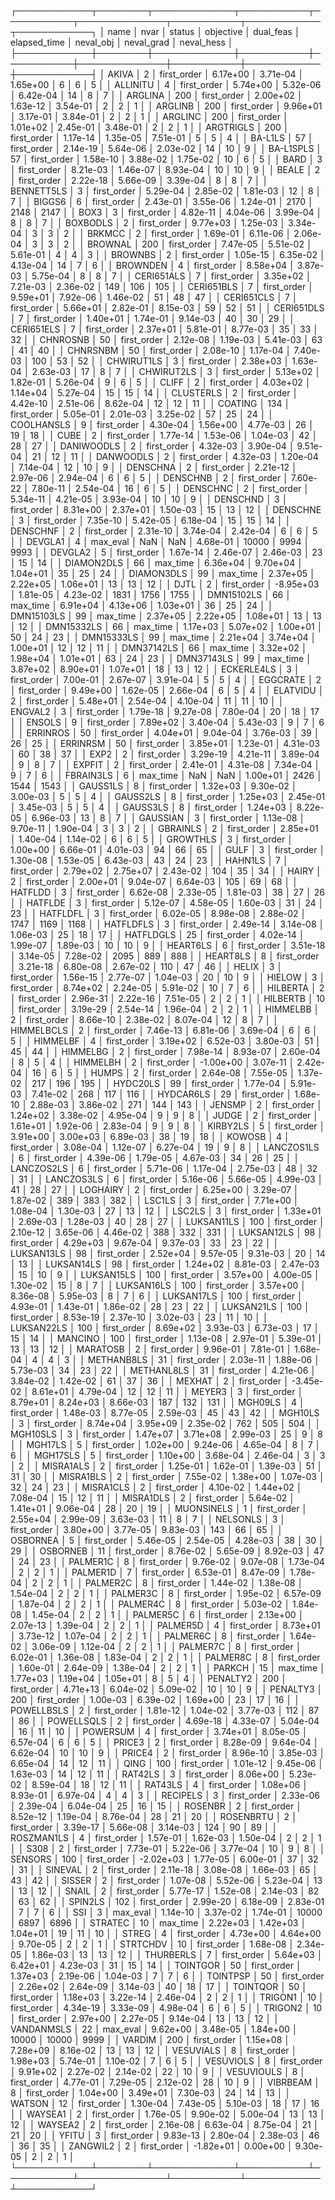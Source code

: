 ┌────────────┬────────┬─────────────┬───────────┬───────────┬──────────────┬───────────┬────────────┬────────────┐
│       name │   nvar │      status │ objective │ dual_feas │ elapsed_time │ neval_obj │ neval_grad │ neval_hess │
├────────────┼────────┼─────────────┼───────────┼───────────┼──────────────┼───────────┼────────────┼────────────┤
│      AKIVA │      2 │ first_order │  6.17e+00 │  3.71e-04 │     1.65e+00 │         6 │          6 │          5 │
│   ALLINITU │      4 │ first_order │  5.74e+00 │  5.32e-06 │     6.42e-04 │        14 │          8 │          7 │
│    ARGLINA │    200 │ first_order │  2.00e+02 │  1.63e-12 │     3.54e-01 │         2 │          2 │          1 │
│    ARGLINB │    200 │ first_order │  9.96e+01 │  3.17e-01 │     3.84e-01 │         2 │          2 │          1 │
│    ARGLINC │    200 │ first_order │  1.01e+02 │  2.45e-01 │     3.48e-01 │         2 │          2 │          1 │
│  ARGTRIGLS │    200 │ first_order │  1.17e-14 │  1.35e-05 │     7.51e-01 │         5 │          5 │          4 │
│    BA-L1LS │     57 │ first_order │  2.14e-19 │  5.64e-06 │     2.03e-02 │        14 │         10 │          9 │
│  BA-L1SPLS │     57 │ first_order │  1.58e-10 │  3.88e-02 │     1.75e-02 │        10 │          6 │          5 │
│       BARD │      3 │ first_order │  8.21e-03 │  1.46e-07 │     8.93e-04 │        10 │         10 │          9 │
│      BEALE │      2 │ first_order │  2.22e-18 │  5.66e-09 │     3.39e-04 │         8 │          8 │          7 │
│ BENNETT5LS │      3 │ first_order │  5.29e-04 │  2.85e-02 │     1.81e-03 │        12 │          8 │          7 │
│     BIGGS6 │      6 │ first_order │  2.43e-01 │  3.55e-06 │     1.24e-01 │      2170 │       2148 │       2147 │
│       BOX3 │      3 │ first_order │  4.82e-11 │  4.04e-06 │     3.99e-04 │         8 │          8 │          7 │
│   BOXBODLS │      2 │ first_order │  9.77e+03 │  1.25e-03 │     3.34e-04 │         3 │          3 │          2 │
│     BRKMCC │      2 │ first_order │  1.69e-01 │  6.11e-06 │     2.06e-04 │         3 │          3 │          2 │
│    BROWNAL │    200 │ first_order │  7.47e-05 │  5.51e-02 │     5.61e-01 │         4 │          4 │          3 │
│    BROWNBS │      2 │ first_order │  1.05e-15 │  6.35e-02 │     4.13e-04 │        14 │          7 │          6 │
│   BROWNDEN │      4 │ first_order │  8.58e+04 │  3.87e-03 │     5.75e-04 │         8 │          8 │          7 │
│ CERI651ALS │      7 │ first_order │  3.35e+02 │  7.21e-03 │     2.36e-02 │       149 │        106 │        105 │
│ CERI651BLS │      7 │ first_order │  9.59e+01 │  7.92e-06 │     1.46e-02 │        51 │         48 │         47 │
│ CERI651CLS │      7 │ first_order │  5.66e+01 │  2.82e-01 │     8.15e-03 │        59 │         52 │         51 │
│ CERI651DLS │      7 │ first_order │  1.40e+01 │  1.74e-01 │     9.14e-03 │        40 │         30 │         29 │
│ CERI651ELS │      7 │ first_order │  2.37e+01 │  5.81e-01 │     8.77e-03 │        35 │         33 │         32 │
│   CHNROSNB │     50 │ first_order │  2.12e-08 │  1.19e-03 │     5.41e-03 │        63 │         41 │         40 │
│   CHNRSNBM │     50 │ first_order │  2.08e-10 │  1.17e-04 │     7.40e-03 │       100 │         53 │         52 │
│ CHWIRUT1LS │      3 │ first_order │  2.38e+03 │  1.63e-04 │     2.63e-03 │        17 │          8 │          7 │
│ CHWIRUT2LS │      3 │ first_order │  5.13e+02 │  1.82e-01 │     5.26e-04 │         9 │          6 │          5 │
│      CLIFF │      2 │ first_order │  4.03e+02 │  1.14e+04 │     5.27e-04 │        15 │         15 │         14 │
│  CLUSTERLS │      2 │ first_order │  4.42e-10 │  2.51e-06 │     8.62e-04 │        12 │         12 │         11 │
│    COATING │    134 │ first_order │  5.05e-01 │  2.01e-03 │     3.25e-02 │        57 │         25 │         24 │
│ COOLHANSLS │      9 │ first_order │  4.30e-04 │  1.56e+00 │     4.77e-03 │        26 │         19 │         18 │
│       CUBE │      2 │ first_order │  1.77e-14 │  1.53e-06 │     1.04e-03 │        42 │         28 │         27 │
│ DANIWOODLS │      2 │ first_order │  4.32e-03 │  3.90e-04 │     9.51e-04 │        21 │         12 │         11 │
│  DANWOODLS │      2 │ first_order │  4.32e-03 │  1.20e-04 │     7.14e-04 │        12 │         10 │          9 │
│   DENSCHNA │      2 │ first_order │  2.21e-12 │  2.97e-06 │     2.94e-04 │         6 │          6 │          5 │
│   DENSCHNB │      2 │ first_order │  7.60e-22 │  7.80e-11 │     2.54e-04 │        16 │          6 │          5 │
│   DENSCHNC │      2 │ first_order │  5.34e-11 │  4.21e-05 │     3.93e-04 │        10 │         10 │          9 │
│   DENSCHND │      3 │ first_order │  8.31e+00 │  2.37e+01 │     1.50e-03 │        15 │         13 │         12 │
│   DENSCHNE │      3 │ first_order │  7.35e-10 │  5.42e-05 │     6.18e-04 │        15 │         15 │         14 │
│   DENSCHNF │      2 │ first_order │  2.31e-10 │  3.74e-04 │     2.42e-04 │         6 │          6 │          5 │
│    DEVGLA1 │      4 │    max_eval │       NaN │       NaN │     4.68e-01 │     10000 │       9994 │       9993 │
│    DEVGLA2 │      5 │ first_order │  1.67e-14 │  2.46e-07 │     2.46e-03 │        23 │         15 │         14 │
│ DIAMON2DLS │     66 │    max_time │  6.36e+04 │  9.70e+04 │     1.04e+01 │        35 │         25 │         24 │
│ DIAMON3DLS │     99 │    max_time │  2.37e+05 │  2.22e+05 │     1.06e+01 │        13 │         13 │         12 │
│       DJTL │      2 │ first_order │ -8.95e+03 │  1.81e-05 │     4.23e-02 │      1831 │       1756 │       1755 │
│ DMN15102LS │     66 │    max_time │  6.91e+04 │  4.13e+06 │     1.03e+01 │        36 │         25 │         24 │
│ DMN15103LS │     99 │    max_time │  2.37e+05 │  2.22e+05 │     1.08e+01 │        13 │         13 │         12 │
│ DMN15332LS │     66 │    max_time │  1.17e+03 │  5.07e+02 │     1.00e+01 │        50 │         24 │         23 │
│ DMN15333LS │     99 │    max_time │  2.21e+04 │  3.74e+04 │     1.00e+01 │        12 │         12 │         11 │
│ DMN37142LS │     66 │    max_time │  3.32e+02 │  1.98e+04 │     1.01e+01 │        63 │         24 │         23 │
│ DMN37143LS │     99 │    max_time │  3.87e+02 │  8.90e+01 │     1.07e+01 │        18 │         13 │         12 │
│ ECKERLE4LS │      3 │ first_order │  7.00e-01 │  2.67e-07 │     3.91e-04 │         5 │          5 │          4 │
│   EGGCRATE │      2 │ first_order │  9.49e+00 │  1.62e-05 │     2.66e-04 │         6 │          5 │          4 │
│   ELATVIDU │      2 │ first_order │  5.48e+01 │  2.54e-04 │     4.10e-04 │        11 │         11 │         10 │
│    ENGVAL2 │      3 │ first_order │  1.79e-18 │  9.27e-08 │     7.80e-04 │        20 │         18 │         17 │
│     ENSOLS │      9 │ first_order │  7.89e+02 │  3.40e-04 │     5.43e-03 │         9 │          7 │          6 │
│   ERRINROS │     50 │ first_order │  4.04e+01 │  9.04e-04 │     3.76e-03 │        39 │         26 │         25 │
│   ERRINRSM │     50 │ first_order │  3.85e+01 │  1.23e-01 │     4.31e-03 │        60 │         38 │         37 │
│       EXP2 │      2 │ first_order │  3.29e-19 │  4.21e-11 │     3.89e-04 │         9 │          8 │          7 │
│     EXPFIT │      2 │ first_order │  2.41e-01 │  4.31e-08 │     7.34e-04 │         9 │          7 │          6 │
│  FBRAIN3LS │      6 │    max_time │       NaN │       NaN │     1.00e+01 │      2426 │       1544 │       1543 │
│   GAUSS1LS │      8 │ first_order │  1.32e+03 │  9.30e-02 │     3.00e-03 │         5 │          5 │          4 │
│   GAUSS2LS │      8 │ first_order │  1.25e+03 │  2.45e-01 │     3.45e-03 │         5 │          5 │          4 │
│   GAUSS3LS │      8 │ first_order │  1.24e+03 │  8.22e-05 │     6.96e-03 │        13 │          8 │          7 │
│   GAUSSIAN │      3 │ first_order │  1.13e-08 │  9.70e-11 │     1.90e-04 │         3 │          3 │          2 │
│   GBRAINLS │      2 │ first_order │  2.85e+01 │  1.40e-04 │     1.14e-02 │         6 │          6 │          5 │
│   GROWTHLS │      3 │ first_order │  1.00e+00 │  6.66e-01 │     4.01e-03 │        94 │         66 │         65 │
│       GULF │      3 │ first_order │  1.30e-08 │  1.53e-05 │     6.43e-03 │        43 │         24 │         23 │
│    HAHN1LS │      7 │ first_order │  2.79e+02 │  2.75e+07 │     2.43e-02 │       104 │         35 │         34 │
│      HAIRY │      2 │ first_order │  2.00e+01 │  9.04e-07 │     6.64e-03 │       105 │         69 │         68 │
│    HATFLDD │      3 │ first_order │  6.62e-08 │  2.33e-05 │     1.81e-03 │        38 │         27 │         26 │
│    HATFLDE │      3 │ first_order │  5.12e-07 │  4.58e-05 │     1.60e-03 │        31 │         24 │         23 │
│   HATFLDFL │      3 │ first_order │  6.02e-05 │  8.98e-08 │     2.88e-02 │      1747 │       1169 │       1168 │
│  HATFLDFLS │      3 │ first_order │  2.49e-14 │  3.14e-08 │     1.06e-03 │        25 │         18 │         17 │
│  HATFLDGLS │     25 │ first_order │  4.02e-14 │  1.99e-07 │     1.89e-03 │        10 │         10 │          9 │
│   HEART6LS │      6 │ first_order │  3.51e-18 │  3.14e-05 │     7.28e-02 │      2095 │        889 │        888 │
│   HEART8LS │      8 │ first_order │  3.21e-18 │  6.80e-08 │     2.67e-02 │       110 │         47 │         46 │
│      HELIX │      3 │ first_order │  1.56e-15 │  2.77e-07 │     1.04e-03 │        20 │         10 │          9 │
│     HIELOW │      3 │ first_order │  8.74e+02 │  2.24e-05 │     5.91e-02 │        10 │          7 │          6 │
│   HILBERTA │      2 │ first_order │  2.96e-31 │  2.22e-16 │     7.51e-05 │         2 │          2 │          1 │
│   HILBERTB │     10 │ first_order │  3.19e-29 │  2.54e-14 │     1.96e-04 │         2 │          2 │          1 │
│   HIMMELBB │      2 │ first_order │  8.66e-10 │  2.38e-02 │     8.07e-04 │        12 │          8 │          7 │
│ HIMMELBCLS │      2 │ first_order │  7.46e-13 │  6.81e-06 │     3.69e-04 │         6 │          6 │          5 │
│   HIMMELBF │      4 │ first_order │  3.19e+02 │  6.52e-03 │     3.80e-03 │        51 │         45 │         44 │
│   HIMMELBG │      2 │ first_order │  7.98e-14 │  8.93e-07 │     2.60e-04 │         8 │          5 │          4 │
│   HIMMELBH │      2 │ first_order │ -1.00e+00 │  3.07e-11 │     2.42e-04 │        16 │          6 │          5 │
│      HUMPS │      2 │ first_order │  2.64e-08 │  7.55e-05 │     1.37e-02 │       217 │        196 │        195 │
│   HYDC20LS │     99 │ first_order │  1.77e-04 │  5.91e-03 │     7.41e-02 │       268 │        117 │        116 │
│  HYDCAR6LS │     29 │ first_order │  1.68e-10 │  2.88e-03 │     3.86e-02 │       271 │        144 │        143 │
│     JENSMP │      2 │ first_order │  1.24e+02 │  3.38e-02 │     4.95e-04 │         9 │          9 │          8 │
│      JUDGE │      2 │ first_order │  1.61e+01 │  1.92e-06 │     2.83e-04 │         9 │          9 │          8 │
│   KIRBY2LS │      5 │ first_order │  3.91e+00 │  3.00e+03 │     6.89e-03 │        38 │         19 │         18 │
│     KOWOSB │      4 │ first_order │  3.08e-04 │  1.12e-07 │     6.27e-04 │        19 │          9 │          8 │
│ LANCZOS1LS │      6 │ first_order │  4.39e-06 │  1.79e-05 │     4.67e-03 │        34 │         26 │         25 │
│ LANCZOS2LS │      6 │ first_order │  5.71e-06 │  1.17e-04 │     2.75e-03 │        48 │         32 │         31 │
│ LANCZOS3LS │      6 │ first_order │  5.16e-06 │  5.66e-05 │     4.99e-03 │        41 │         28 │         27 │
│   LOGHAIRY │      2 │ first_order │  6.25e+00 │  3.29e-07 │     1.87e-02 │       389 │        383 │        382 │
│     LSC1LS │      3 │ first_order │  7.71e+00 │  1.08e-04 │     1.30e-03 │        27 │         13 │         12 │
│     LSC2LS │      3 │ first_order │  1.33e+01 │  2.69e-03 │     1.28e-03 │        40 │         28 │         27 │
│ LUKSAN11LS │    100 │ first_order │  2.10e-12 │  3.65e-06 │     4.46e-02 │       388 │        332 │        331 │
│ LUKSAN12LS │     98 │ first_order │  4.29e+03 │  9.67e-04 │     9.37e-03 │        33 │         23 │         22 │
│ LUKSAN13LS │     98 │ first_order │  2.52e+04 │  9.57e-05 │     9.31e-03 │        20 │         14 │         13 │
│ LUKSAN14LS │     98 │ first_order │  1.24e+02 │  8.81e-03 │     2.47e-03 │        15 │         10 │          9 │
│ LUKSAN15LS │    100 │ first_order │  3.57e+00 │  4.00e-05 │     1.30e-02 │        15 │          8 │          7 │
│ LUKSAN16LS │    100 │ first_order │  3.57e+00 │  8.36e-08 │     5.95e-03 │         8 │          7 │          6 │
│ LUKSAN17LS │    100 │ first_order │  4.93e-01 │  1.43e-01 │     1.86e-02 │        28 │         23 │         22 │
│ LUKSAN21LS │    100 │ first_order │  8.53e-19 │  2.37e-10 │     3.02e-03 │        23 │         11 │         10 │
│ LUKSAN22LS │    100 │ first_order │  8.69e+02 │  3.93e-03 │     6.73e-03 │        17 │         15 │         14 │
│    MANCINO │    100 │ first_order │  1.13e-08 │  2.97e-01 │     5.39e-01 │        13 │         13 │         12 │
│   MARATOSB │      2 │ first_order │  9.96e-01 │  7.81e-01 │     1.68e-04 │         4 │          4 │          3 │
│ METHANB8LS │     31 │ first_order │  2.03e-11 │  1.88e-06 │     5.73e-03 │        34 │         23 │         22 │
│ METHANL8LS │     31 │ first_order │  4.21e-06 │  3.84e-02 │     1.42e-02 │        61 │         37 │         36 │
│     MEXHAT │      2 │ first_order │ -3.45e-02 │  8.61e+01 │     4.79e-04 │        12 │         12 │         11 │
│     MEYER3 │      3 │ first_order │  8.79e+01 │  8.24e+03 │     8.66e-03 │       187 │        132 │        131 │
│    MGH09LS │      4 │ first_order │  1.48e-03 │  8.77e-05 │     2.59e-03 │        45 │         43 │         42 │
│    MGH10LS │      3 │ first_order │  8.74e+04 │  3.95e+09 │     2.35e-02 │       762 │        505 │        504 │
│   MGH10SLS │      3 │ first_order │  1.47e+07 │  3.71e+08 │     2.99e-03 │        25 │          9 │          8 │
│    MGH17LS │      5 │ first_order │  1.02e+00 │  9.24e-06 │     4.65e-04 │         8 │          7 │          6 │
│   MGH17SLS │      5 │ first_order │  1.10e+00 │  3.68e-04 │     2.46e-04 │         3 │          3 │          2 │
│  MISRA1ALS │      2 │ first_order │  1.25e-01 │  1.62e-01 │     1.39e-03 │        51 │         31 │         30 │
│  MISRA1BLS │      2 │ first_order │  7.55e-02 │  1.38e+00 │     1.07e-03 │        32 │         24 │         23 │
│  MISRA1CLS │      2 │ first_order │  4.10e-02 │  1.44e+02 │     7.08e-04 │        15 │         12 │         11 │
│  MISRA1DLS │      2 │ first_order │  5.64e-02 │  1.41e+01 │     9.06e-04 │        28 │         20 │         19 │
│ MUONSINELS │      1 │ first_order │  2.55e+04 │  2.99e-09 │     3.63e-03 │        11 │          8 │          7 │
│   NELSONLS │      3 │ first_order │  3.80e+00 │  3.77e-05 │     9.83e-03 │       143 │         66 │         65 │
│   OSBORNEA │      5 │ first_order │  5.46e-05 │  2.54e-05 │     4.28e-03 │        38 │         30 │         29 │
│   OSBORNEB │     11 │ first_order │  8.76e-02 │  5.65e-09 │     8.92e-03 │        47 │         24 │         23 │
│   PALMER1C │      8 │ first_order │  9.76e-02 │  9.07e-08 │     1.73e-04 │         2 │          2 │          1 │
│   PALMER1D │      7 │ first_order │  6.53e-01 │  8.47e-09 │     1.78e-04 │         2 │          2 │          1 │
│   PALMER2C │      8 │ first_order │  1.44e-02 │  1.38e-08 │     1.54e-04 │         2 │          2 │          1 │
│   PALMER3C │      8 │ first_order │  1.95e-02 │  6.57e-09 │     1.87e-04 │         2 │          2 │          1 │
│   PALMER4C │      8 │ first_order │  5.03e-02 │  1.84e-08 │     1.45e-04 │         2 │          2 │          1 │
│   PALMER5C │      6 │ first_order │  2.13e+00 │  2.07e-13 │     1.39e-04 │         2 │          2 │          1 │
│   PALMER5D │      4 │ first_order │  8.73e+01 │  3.73e-12 │     1.07e-04 │         2 │          2 │          1 │
│   PALMER6C │      8 │ first_order │  1.64e-02 │  3.06e-09 │     1.12e-04 │         2 │          2 │          1 │
│   PALMER7C │      8 │ first_order │  6.02e-01 │  1.36e-08 │     1.83e-04 │         2 │          2 │          1 │
│   PALMER8C │      8 │ first_order │  1.60e-01 │  2.64e-09 │     1.38e-04 │         2 │          2 │          1 │
│     PARKCH │     15 │    max_time │  1.77e+03 │  1.19e+04 │     1.05e+01 │         8 │          5 │          4 │
│   PENALTY2 │    200 │ first_order │  4.71e+13 │  6.04e-02 │     5.09e-02 │        10 │         10 │          9 │
│   PENALTY3 │    200 │ first_order │  1.00e-03 │  6.39e-02 │     1.69e+00 │        23 │         17 │         16 │
│ POWELLBSLS │      2 │ first_order │  1.81e-12 │  1.04e-02 │     3.77e-03 │       112 │         87 │         86 │
│ POWELLSQLS │      2 │ first_order │  4.69e-18 │  4.33e-07 │     5.04e-04 │        16 │         11 │         10 │
│   POWERSUM │      4 │ first_order │  3.74e+01 │  8.05e-05 │     6.57e-04 │         6 │          6 │          5 │
│     PRICE3 │      2 │ first_order │  8.28e-09 │  9.64e-04 │     6.62e-04 │        10 │         10 │          9 │
│     PRICE4 │      2 │ first_order │  8.96e-10 │  3.85e-03 │     6.65e-04 │        14 │         12 │         11 │
│       QING │    100 │ first_order │  1.01e-12 │  9.45e-06 │     1.63e-03 │        14 │         12 │         11 │
│    RAT42LS │      3 │ first_order │  8.06e+00 │  5.23e-02 │     8.59e-04 │        18 │         12 │         11 │
│    RAT43LS │      4 │ first_order │  1.08e+06 │  8.93e-01 │     6.97e-04 │         4 │          4 │          3 │
│   RECIPELS │      3 │ first_order │  2.33e-06 │  2.39e-04 │     6.04e-04 │        25 │         16 │         15 │
│    ROSENBR │      2 │ first_order │  8.52e-12 │  1.19e-04 │     8.76e-04 │        28 │         21 │         20 │
│  ROSENBRTU │      2 │ first_order │  3.39e-17 │  5.66e-08 │     3.14e-03 │       124 │         90 │         89 │
│ ROSZMAN1LS │      4 │ first_order │  1.57e-01 │  1.62e-03 │     1.50e-04 │         2 │          2 │          1 │
│       S308 │      2 │ first_order │  7.73e-01 │  5.22e-06 │     3.77e-04 │        10 │          9 │          8 │
│    SENSORS │    100 │ first_order │ -2.02e+03 │  1.77e-05 │     6.00e-01 │        37 │         32 │         31 │
│    SINEVAL │      2 │ first_order │  2.11e-18 │  3.08e-08 │     1.66e-03 │        65 │         43 │         42 │
│     SISSER │      2 │ first_order │  1.07e-08 │  5.52e-06 │     5.23e-04 │        13 │         13 │         12 │
│      SNAIL │      2 │ first_order │  5.77e-17 │  1.52e-08 │     2.14e-03 │        82 │         63 │         62 │
│    SPIN2LS │    102 │ first_order │  2.99e-20 │  6.18e-09 │     2.83e-01 │         7 │          7 │          6 │
│        SSI │      3 │    max_eval │  1.14e-10 │  3.37e-02 │     1.74e-01 │     10000 │       6897 │       6896 │
│    STRATEC │     10 │    max_time │  2.22e+03 │  1.42e+03 │     1.04e+01 │        19 │         11 │         10 │
│      STREG │      4 │ first_order │  4.73e+00 │  4.64e+00 │     9.70e-05 │         2 │          2 │          1 │
│   STRTCHDV │     10 │ first_order │  1.68e-08 │  2.34e-05 │     1.86e-03 │        13 │         13 │         12 │
│  THURBERLS │      7 │ first_order │  5.64e+03 │  6.42e+01 │     4.23e-03 │        31 │         15 │         14 │
│   TOINTGOR │     50 │ first_order │  1.37e+03 │  2.19e-06 │     1.04e-03 │         7 │          7 │          6 │
│   TOINTPSP │     50 │ first_order │  2.26e+02 │  2.64e-09 │     3.14e-03 │        40 │         18 │         17 │
│   TOINTQOR │     50 │ first_order │  1.18e+03 │  3.22e-14 │     2.46e-04 │         2 │          2 │          1 │
│    TRIGON1 │     10 │ first_order │  4.34e-19 │  3.33e-09 │     4.98e-04 │         6 │          6 │          5 │
│    TRIGON2 │     10 │ first_order │  2.97e+00 │  2.27e-05 │     9.14e-04 │        13 │         13 │         12 │
│ VANDANMSLS │     22 │    max_eval │  9.62e+00 │  3.48e-05 │     1.84e+00 │     10000 │      10000 │       9999 │
│     VARDIM │    200 │ first_order │  1.15e+08 │  7.28e+09 │     8.16e-02 │        13 │         13 │         12 │
│  VESUVIALS │      8 │ first_order │  1.98e+03 │  5.74e-01 │     1.10e-02 │         7 │          6 │          5 │
│  VESUVIOLS │      8 │ first_order │  9.91e+02 │  2.27e-02 │     2.14e-02 │        22 │         10 │          9 │
│ VESUVIOULS │      8 │ first_order │  4.77e-01 │  7.29e-05 │     2.12e-02 │        28 │         10 │          9 │
│   VIBRBEAM │      8 │ first_order │  1.04e+00 │  3.49e+01 │     7.30e-03 │        24 │         14 │         13 │
│     WATSON │     12 │ first_order │  1.30e-04 │  7.43e-05 │     5.10e-03 │        18 │         17 │         16 │
│    WAYSEA1 │      2 │ first_order │  1.76e-05 │  9.90e-02 │     5.00e-04 │        13 │         13 │         12 │
│    WAYSEA2 │      2 │ first_order │  2.16e-08 │  6.63e-04 │     8.75e-04 │        21 │         21 │         20 │
│      YFITU │      3 │ first_order │  9.83e-13 │  2.80e-04 │     2.38e-03 │        46 │         36 │         35 │
│   ZANGWIL2 │      2 │ first_order │ -1.82e+01 │  0.00e+00 │     9.30e-05 │         2 │          2 │          1 │
└────────────┴────────┴─────────────┴───────────┴───────────┴──────────────┴───────────┴────────────┴────────────┘

